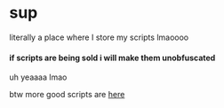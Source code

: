 # sup

literally a place where I store my scripts lmaoooo

#### if scripts are being sold i will make them unobfuscated

uh yeaaaa lmao

btw more good scripts are [here](https://github.com/Stefanuk12/ROBLOX)
